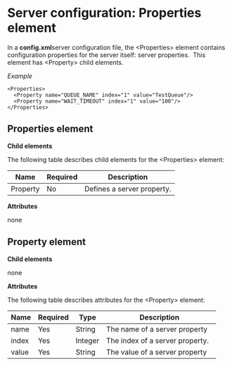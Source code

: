 # Server configuration: Properties element

In a **config.xml**server configuration file, the \<Properties> element contains configuration properties for the server itself: server properties.  This element has \<Property> child elements.

*Example*

```language-xml
<Properties>   
  <Property name="QUEUE_NAME" index="1" value="TestQueue"/>   
  <Property name="WAIT_TIMEOUT" index="1" value="100"/>       
</Properties>

```

## Properties element

**Child elements**

The following table describes child elements for the \<Properties> element:

|**Name**|**Required**|**Description**|
|--------|--------|--------|
|Property|No      |Defines a server property.|



**Attributes**

none

## Property element

**Child elements**

none

**Attributes**

The following table describes attributes for the \<Property> element:

|**Name**|**Required**|**Type**|**Description**|
|--------|--------|--------|--------|
|name    |Yes     |String  |The name of a server property|
|index   |Yes     |Integer |The index of a server property.  |
|value   |Yes     |String  |The value of a server property|